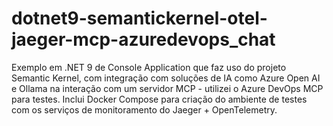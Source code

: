 # dotnet9-semantickernel-otel-jaeger-mcp-azuredevops_chat
Exemplo em .NET 9 de Console Application que faz uso do projeto Semantic Kernel, com integração com soluções de IA como Azure Open AI e Ollama na interação com um servidor MCP - utilizei o Azure DevOps MCP para testes. Inclui Docker Compose para criação do ambiente de testes com os serviços de monitoramento do Jaeger + OpenTelemetry.
